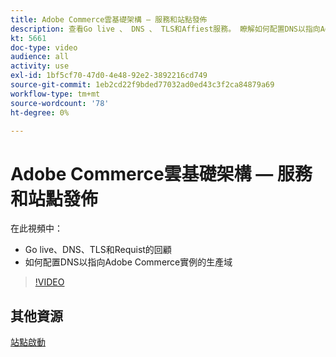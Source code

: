 ```yaml
---
title: Adobe Commerce雲基礎架構 — 服務和站點發佈
description: 查看Go live 、 DNS 、 TLS和Affiest服務。 瞭解如何配置DNS以指向Adobe Commerce實例的生產域。
kt: 5661
doc-type: video
audience: all
activity: use
exl-id: 1bf5cf70-47d0-4e48-92e2-3892216cd749
source-git-commit: 1eb2cd22f9bded77032ad0ed43c3f2ca84879a69
workflow-type: tm+mt
source-wordcount: '78'
ht-degree: 0%

---
```


# Adobe Commerce雲基礎架構 — 服務和站點發佈

在此視頻中：

- Go live、DNS、TLS和Requist的回顧
- 如何配置DNS以指向Adobe Commerce實例的生產域

>[!VIDEO](https://video.tv.adobe.com/v/35697?quality=12&learn=on)

## 其他資源

[站點啟動](https://devdocs.magento.com/cloud/live/live.html)
